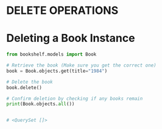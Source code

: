 # DELETE OPERATIONS



# Deleting a Book Instance

```python
from bookshelf.models import Book

# Retrieve the book (Make sure you get the correct one)
book = Book.objects.get(title="1984")

# Delete the book
book.delete()

# Confirm deletion by checking if any books remain
print(Book.objects.all())


# <QuerySet []>